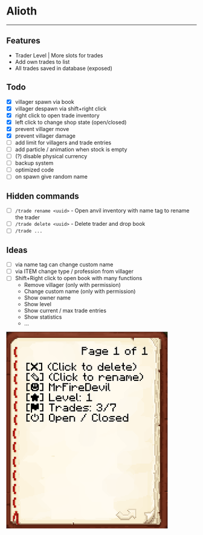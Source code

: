 # Alioth


___

## Features
- Trader Level | More slots for trades
- Add own trades to list
- All trades saved in database (exposed)

## Todo
- [x] villager spawn via book
- [x] villager despawn via shift+right click
- [x] right click to open trade inventory
- [x] left click to change shop state (open/closed)
- [x] prevent villager move
- [x] prevent villager damage
- [ ] add limit for villagers and trade entries
- [ ] add particle / animation when stock is empty
- [ ] (?) disable physical currency
- [ ] backup system
- [ ] optimized code
- [ ] on spawn give random name

## Hidden commands
- [ ] ``/trade rename <uuid>`` - Open anvil inventory with name tag to rename the trader
- [ ] ``/trade delete <uuid>`` - Delete trader and drop book
- [ ] ``/trade ...``

## Ideas
- [ ] via name tag can change custom name
- [ ] via ITEM change type / profession from villager
- [ ] Shift+Right click to open book with many functions
  - Remove villager (only with permission)
  - Change custom name (only with permission)
  - Show owner name
  - Show level
  - Show current / max trade entries
  - Show statistics
  - ...

![img.png](img.png)